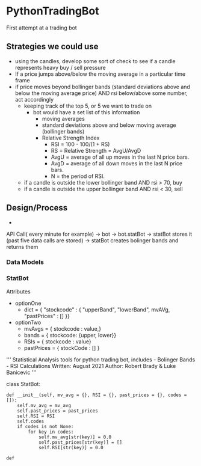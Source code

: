 # PythonTradingBot

First attempt at a trading bot

## Strategies we could use

-   using the candles, develop some sort of check to see if a candle represents heavy buy / sell pressure
-   If a price jumps above/below the moving average in a particular time frame
-   if price moves beyond bollinger bands (standard deviations above and below the moving average price) AND rsi below/above some number, act accordingly
    -   keeping track of the top 5, or 5 we want to trade on
        -   bot would have a set list of this information
            -   moving averages
            -   standard deviations above and below moving average (bollinger bands)
            -   Relative Strength Index
                -   RSI = 100 - 100/(1 + RS)
                -   RS = Relative Strength = AvgU/AvgD
                -   AvgU = average of all up moves in the last N price bars.
                -   AvgD = average of all down moves in the last N price bars.
                -   N = the period of RSI.
    -   if a candle is outside the lower bollinger band AND rsi > 70, buy
    -   if a candle is outside the upper bollinger band AND rsi < 30, sell


## Design/Process
  - 

API Call( every minute for example) -> bot -> bot.statBot -> statBot stores it (past five data calls are stored) -> statBot creates bolinger bands and returns them

### Data Models

### StatBot
Attributes  
  - optionOne
    - dict = { "stockcode" : { "upperBand", "lowerBand", mvAVg, "pastPrices" : [] }}
  - optionTwo
    - mvAvgs = { stockcode : value,}
    - bands = { stockcode: {upper, lower}}
    - RSIs = { stockcode : value}
    - pastPrices = { stockCode : [] }

'''
 Statistical Analysis tools for python trading bot, includes
    - Bolinger Bands
    - RSI Calculations
Written: August 2021
Author: Robert Brady & Luke Banicevic 
'''

class StatBot:

    def __init__(self, mv_avg = {}, RSI = {}, past_prices = {}, codes = []):
        self.mv_avg = mv_avg
        self.past_prices = past_prices
        self.RSI = RSI
        self.codes
        if codes is not None:
            for key in codes:
                self.mv_avg[str(key)] = 0.0
                self.past_prices[str(key)] = []
                self.RSI[str(key)] = 0.0

    def          
